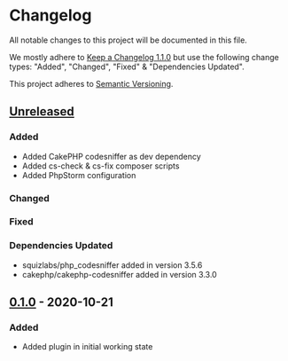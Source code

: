 # Changelog
All notable changes to this project will be documented in this file.

We mostly adhere to [Keep a Changelog 1.1.0](https://keepachangelog.com/en/1.0.0/)
but use the following change types: "Added", "Changed", "Fixed" & "Dependencies Updated".

This project adheres to [Semantic Versioning](https://semver.org/spec/v2.0.0.html).

## [Unreleased](https://github.com/orca-services/cakephp-swagger-ui/commits/main/)
### Added
- Added CakePHP codesniffer as dev dependency
- Added cs-check & cs-fix composer scripts
- Added PhpStorm configuration

### Changed

### Fixed

### Dependencies Updated
- squizlabs/php_codesniffer added in version 3.5.6
- cakephp/cakephp-codesniffer added in version 3.3.0

## [0.1.0](https://github.com/Richard-Strittmatter/cakephp-swagger-ui/releases/tag/0.1.0) - 2020-10-21
### Added
- Added plugin in initial working state
